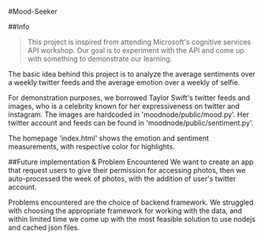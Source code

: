 #Mood-Seeker

##Info
> This project is inspired from attending Microsoft's cognitive services API workshop. 
> Our goal is to experiment with the API and come up with something to demonstrate our learning.

The basic idea behind this project is to analyze the average sentiments over a weekly twitter feeds and the average emotion over a weekly of selfie. 

For demonstration purposes, we borrowed Taylor Swift's twitter feeds and images, who is a celebrity known for her expressiveness on twitter and instagram. The images are hardcoded in 'moodnode/public/mood.py'. Her twitter account and feeds can be found in 'moodnode/public/sentiment.py'.

The homepage 'index.html' shows the emotion and sentiment measurements, with respective color for highlights.

##Future implementation & Problem Encountered
We want to create an app that request users to give their permission for accessing photos, then we auto-processed the week of photos, with the addition of user's twitter account. 

Problems encountered are the choice of backend framework. We struggled with choosing the appropriate framework for working with the data, and within limited time we come up with the most feasible solution to use nodejs and cached json files.

